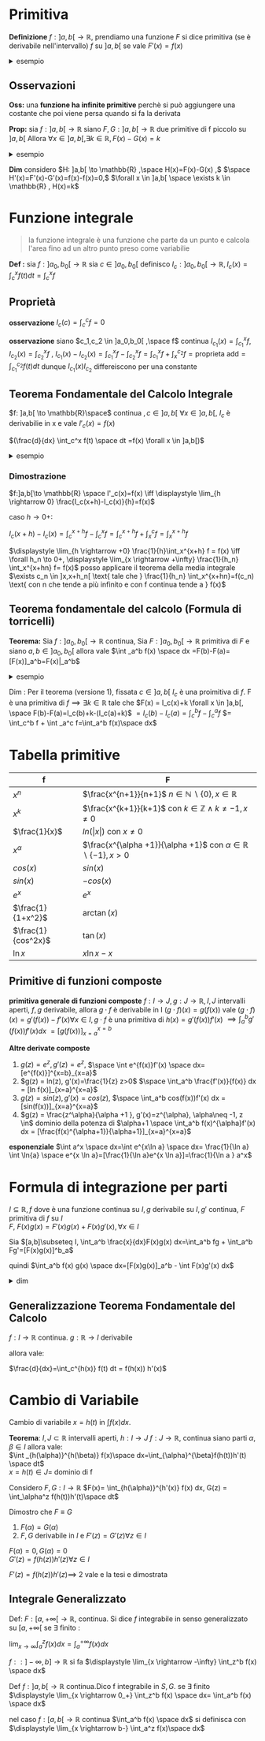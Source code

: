 # Primitiva

**Definizione** $f : ]a,b[ \to \mathbb{R}$, prendiamo una funzione $F$ si dice primitiva (se è derivabile nell'intervallo) $f \text{ su } ]a,b[$ se vale $F'(x)=f(x)$

<details>
<summary>
esempio
</summary>

es : $f(x)=x, x \in \mathbb{R} F(x)=\frac{x^2}{2}$ è una primitiva $f$ su $\mathbb{R} (D \frac{x^2}{2}=x , \forall x)$  e ne posso trovare infinite aggiungendo delle costanti $G(x)=\frac{x^2}{2}+k$ è primitiva di $f \space  \forall k \in \mathbb{R}$ 
</details>


## Osservazioni 

**Oss:** una **funzione ha infinite primitive** perchè si può aggiungere una costante che poi viene persa quando si fa la derivata

**Prop:** sia $f: ]a,b[ \to \mathbb{R}$  siano $F,G :]a,b[ \to \mathbb{R}$ due primitive di f piccolo su $]a,b[$ Allora $\forall x \in ]a,b[, \exists k \in \mathbb{R}, F(x) - G(x) =k$ 

<details>
<summary>
esempio
</summary>

es $f(x)=\frac{1}{x^2} , x\neq 0, x \in \mathbb{R} \backslash \{0\}$ $F(x)=-\frac{1}{x}$ primitiva di $f$ su $\mathbb{R} \backslash \{0\} G(x)=\begin{cases}-\frac{1}{x}  & \text{ se } x> 0 \\ -\frac{1}{x}+2 & \text{ se } x <0 \end{cases}$ allora  $F'(x)=G'(x)=\frac{1}{x^2} \text{ma } G(x)-F(x)=\begin{cases}0  \text{ se } x> 0 \\ 2 \text{ se }  x <0 \end{cases}$ 
</details>



**Dim** considero $H: ]a,b[ \to \mathbb{R} ,\space H(x)=F(x)-G(x) ,$ $\space H'(x)=F'(x)-G'(x)=f(x)-f(x)=0,$ $\forall x \in ]a,b[ \space \exists k \in \mathbb{R} , H(x)=k$  


# Funzione integrale

> la funzione integrale è una funzione che parte da un punto e calcola l'area fino ad un altro punto preso come variabilie

**Def :** sia $f : ]a_0,b_0[ \to \mathbb{R}$ sia $c \in ]a_0,b_0[$ definisco $I_c : ]a_0,b_0[ \to \mathbb{R}, I_c(x)=\int_c^x f(t) dt = \int_c^x f$  

## Proprietà
**osservazione** $I_c (c)= \int^c_c f = 0$

 **osservazione** siano $c_1,c_2 \in ]a_0,b_0[ ,\space  f$ continua $I_{c_1}(x)=\int_{c_1}^x f , I_{c_2}(x)=\int_{c_2}^x f$ , $I_{c_1}(x)- I_{c_2}(x)=\int_{c_1}^x f - \int_{c_2}^x f= \int_{c_1}^x f + \int^{c_2}_x f = \text{proprieta add}= \int_{c_1}^{c_2} f(t) dt$  dunque $I_{c_1}(x) I_{c_2}$ differeiscono per una constante



## Teorema Fondamentale del Calcolo Integrale

$f: ]a,b[ \to  \mathbb{R}\space$ continua $, c \in ]a,b[$ $\forall x \in ]a,b[$, $I_c$ è derivabilie in x  e vale  $I'_c(x)=f(x)$

$(\frac{d}{dx} \int_c^x f(t) \space dt =f(x) \forall x \in ]a,b[)$

<details>
<summary>
esempio
</summary>
   
$F(x)= \int_0^x log(1+t^2)e^{-\sqrt{1+t^4}} dt$

possiamo semplicemente calcolare la derivata di f prendendo la funzione dentro l'integrale

$F'(t)=  log(1+t^2)e^{-\sqrt{1+t^4}}$


</details>

### Dimostrazione

$f:]a,b[\to \mathbb{R} \space I'_c(x)=f(x) \iff \displaystyle \lim_{h \rightarrow 0} \frac{I_c(x+h)-I_c(x)}{h}=f(x)$

caso $h \to 0+$:

$I_c(x+h) - I_c(x)=\int_c^{x+h}f -\int_c^xf=\int_c^{x+h}f +\int_x^cf=\int_x^{x+h} f$


$\displaystyle \lim_{h \rightarrow +0} \frac{1}{h}\int_x^{x+h} f = f(x) \iff \forall h_n \to 0+, \displaystyle \lim_{x \rightarrow +\infty} \frac{1}{h_n} \int_x^{x+hn} f= f(x)$  posso applicare il teorema della media integrale $\exists c_n \in ]x,x+h_n[ \text{ tale che } \frac{1}{h_n} \int_x^{x+hn}=f(c_n) \text{ con n che tende a più infinito e con f continua tende a } f(x)$

## Teorema fondamentale del calcolo (Formula di torricelli)

**Teorema:** Sia $f:]a_0,b_0[ \to \mathbb{R}$ continua, Sia $F:]a_0,b_0[ \to \mathbb{R}$ primitiva di $F$ e siano $a,b \in ]a_0,b_0[$  allora vale $\int _a^b f(x) \space dx =F(b)-F(a)=[F(x)]_a^b=F(x)|_a^b$


<details>
<summary>
esempio
</summary>

fai un esempio del calcolo.

</details>


Dim : Per il teorema (versione 1), fissata $c\in ]a,b[$ $I_c$ è una proimitiva di $f$. F è una primitiva di $f \implies \exists k\in \mathbb{R}$ tale che $F(x) = I_c(x)+k \forall x \in ]a,b[, \space F(b)-F(a)=I_c(b)+k-(I_c(a)+k)$ $=I_c(b)-I_c(a)=\int_c^b f - \int_c^a f$ $= \int_c^b f + \int _a^c f=\int_a^b f(x)\space dx$ 



# Tabella primitive

|               f                |                                                                 F                                                                  |
| ----------------------- | ----------------------------------------------------------------------------------------------------- |
| $x^n$                     | $\frac{x^{n+1}}{n+1}$  $n \in \mathbb{N} \backslash \{0\}, x\in \mathbb{R}$            |
| $x^k$                     | $\frac{x^{k+1}}{k+1}$  con $k \in \mathbb{Z}\wedge k \neq -1, x\neq 0$                    |
| $\frac{1}{x}$          | $ln(\|x\|)$  con $x\neq 0$                                                                                             |
| $x^{\alpha}$           | $\frac{x^{\alpha +1}}{\alpha +1}$  con $\alpha \in \mathbb{R}\backslash \{-1\},x>0$ |
| $cos(x)$                  | $sin(x)$                                                                                                                        |
| $sin(x)$                   | $-cos(x)$                                                                                                                      |
| $e^x$                     | $e^x$                                                                                                                          |
| $\frac{1}{1+x^2}$  | $\arctan(x)$                                                                                                                 |
| $\frac{1}{cos^2x}$ | $\tan(x)$                                                                                                                      |
| $\ln x$                     | $x \ln x - x$                                                                                                                  |


## Primitive di funzioni composte

**primitiva generale di funzioni composte** $f:I\to J, g: J \to \mathbb{R}, I, J$ intervalli aperti, $f,g$ derivabile, allora $g \cdot f$ è derivabile in I $(g \cdot f)(x)=g(f(x))$ vale 
$(g \cdot f) (x)=g'(f(x))- f'(x) \forall x \in I, g \cdot f$ è una primitiva di $h(x)=g'(f(x))f'(x)$ $\implies \int_a^b g'(f(x))f'(x) dx$ $=[g(f(x))]^{x=b}_{x=a}$

**Altre derivate composte**
1. $g(z)=e^z, g'(z)=e^z,$ $\space \int e^{f(x)}f'(x) \space dx=[e^{f(x)}]^{x=b}_{x=a}$
2. $g(z) = ln(z), g'(x)=\frac{1}{z} z>0$ $\space \int_a^b \frac{f'(x)}{f(x)} dx = [ln f(x)]_{x=a}^{x=a}$  
3. $g(z) = sin(z), g'(x)=cos(z),$  $\space \int_a^b cos(f(x))f'(x) dx = [sin(f(x))]_{x=a}^{x=a}$  
4. $g(z) = \frac{z^\alpha}{\alpha +1 }, g'(x)=z^{\alpha}, \alpha\neq -1, z \in$  dominio della potenza di $\alpha+1 \space \int_a^b f(x)^{\alpha}f'(x) dx = [\frac{f(x)^{\alpha+1}}{\alpha+1}]_{x=a}^{x=a}$  



**esponenziale**
$\int a^x \space dx=\int e^{x\ln a} \space dx= \frac{1}{\ln a} \int \ln{a} \space  e^{x \ln a}=[\frac{1}{\ln a}e^{x \ln a}]=\frac{1}{\ln a } a^x$


# Formula di integrazione per parti

$I \subseteq \mathbb{R},f$ dove è una funzione continua su $I, g$ derivabile su $I,g'$ continua, $F$   primitiva di $f$ su $I$  
$F$, $F(x)g(x)=F'(x)g(x)+F(x)g'(x), \forall x \in I$


Sia $[a,b]\subseteq I, \int_a^b \frac{x}{dx}F(x)g(x) dx=\int_a^b fg + \int_a^b Fg'=[F(x)g(x)]^b_a$ 

quindi
$\int_a^b f(x) g(x) \space  dx=[F(x)g(x)]_a^b - \int F(x)g'(x) dx$


<details>
<summary>
dim
</summary>

$I \subseteq \mathbb{R}$  intervallo  aperto $c\in I, I_c(x)=\int_c^x f(t) \space dt$ (f continua ) $TDC:I_c'(x)=f(x), \frac{d}{dx} \int_c^x f(t) dt=f(x)$

Se considero $H(x) = \in_x^c f(t) \space dt, H'(x)=\frac{d}{dx}( - \int_c^x f(t)\space dt \bigr)=-f(x)$

$\frac{d}{dx} \int_x^{x^3} f(t) \space dt$ sia $f \cdot I \to \mathbb{R}$ continua $h: \mathbb{R} \to I$ vogliamo allora $- \frac{d}{dx} \int_c^{h(x)} f(t) \space dt$  dove h deve essere una funzione derivabile


Scrivo $I_c(z)= \int_c^z f(t) \space dt ,\forall z \in I$ 

Scrive $\int_c^{h(x)}f(t) \space dt=I_c h(x)=I_c \cdot h(x)$ 


se h è derivabile f è continua, la funzione $I_c$ è derivabile (Teorema Fondamentale Calcolo). Dunque $(I_c \cdot h)'(x)=I_c(h(x))*h'(x)$ (derivata f. compota) $= f(h(x)) h'(x)$
</details>

## Generalizzazione Teorema Fondamentale del Calcolo

$f:I \to \mathbb{R}$ continua.
$g:\mathbb{R} \to I$ derivabile

allora vale:

$\frac{d}{dx}=\int_c^{h(x)} f(t) dt = f(h(x)) h'(x)$

# Cambio di Variabile

Cambio di variabile $x=h(t)$ in $\int f(x) dx$.

**Teorema**: $I,J\subset \mathbb{R}$  intervalli aperti, $h:I\to J$ $f:J\to\mathbb{R}$, continua siano parti $\alpha,\beta \in I$ allora vale:  
$\int _{h(\alpha)}^{h(\beta)} f(x)\space dx=\int_{\alpha}^{\beta}f(h(t))h'(t) \space dt$  
$x=h(t) \in J$= dominio di f


Considero $F,G: I \to \mathbb{R}$
$F(x)= \int_{h(\alpha)}^{h'(x)} f(x) dx, G(z) = \int_\alpha^z f(h(t))h'(t)\space dt$

Dimostro che $F \equiv G$


1. $F(\alpha)=G(\alpha)$
2. $F,G$ derivabile in $I$ e $F'(z)=G'(z) \forall z \in I$
 
$F(\alpha)=0, G(\alpha)=0$  
$G'(z)=f(h(z))h'(z) \forall z \in I$

$F'(z)=f(h(z))h'(z)\implies$ 2 vale e la tesi e dimostrata


## Integrale Generalizzato


Def: $F:[a,+\infty[ \to \mathbb{R}$, continua. Si dice $f$ integrabile in senso generalizzato su $[a,+\infty[$ se $\exists$ finito :

$\displaystyle \lim_{x \rightarrow \infty} \int_a^z f(x) dx = \int_a^{+\infty} f(x) dx$


$f::]-\infty,b] \to \mathbb{R}$ si fa $\displaystyle \lim_{x \rightarrow -\infty} \int_z^b f(x) \space dx$



Def $f:]a,b[\to \mathbb{R}$ continua.Dico f integrabile in $S,G$. se $\exists$ finito $\displaystyle \lim_{x \rightarrow 0_+}  \int_z^b f(x) \space dx= \int_a^b f(x) \space dx$


nel caso $f: [a,b[ \to \mathbb{R}$ continua $\int_a^b f(x) \space dx$ si definisca con $\displaystyle \lim_{x \rightarrow b-} \int_a^z f(x)\space dx$
